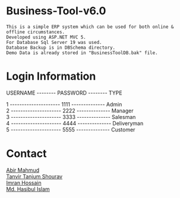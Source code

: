 # Business-Tool-v6.0
`This is a simple ERP system which can be used for both online & offline circumstances.`<br>
`Developed using ASP.NET MVC 5.`<br>
`For Database Sql Server 19 was used.`<br>
`Database Backup is in DBSchema directory.`<br>
`Demo Data is already stored in "BusinessToolDB.bak" file.`

# Login Information<br />

USERNAME -------- PASSWORD -------- TYPE<br />

1 --------------------- 1111 -------------- Admin<br />
2 --------------------- 2222 -------------- Manager<br />
3 --------------------- 3333 -------------- Salesman<br />
4 --------------------- 4444 -------------- Deliveryman<br />
5 --------------------- 5555 -------------- Customer<br />

# Contact<br>
<a href="mailto:amabirmahmud@gmail.com">Abir Mahmud</a><br>
<a href="mailto:tanjumtanvir@gmail.com">Tanvir Tanjum Shourav</a><br>
<a href="mailto:imran13854@gmail.com">Imran Hossain</a><br>
<a href="mailto:hasibsanto0@gmail.com">Md. Hasibul Islam</a><br>
